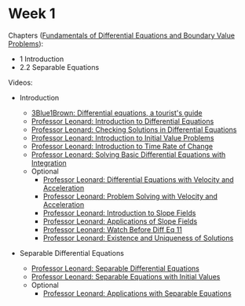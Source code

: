 # Week 1

Chapters ([Fundamentals of Differential Equations and Boundary Value Problems](https://annas-archive.org/md5/56a244ea4a50552e7ba39a4f16bd0d2c)):
- 1 Introduction
- 2.2 Separable Equations

Videos:
- Introduction
    - [3Blue1Brown: Differential equations, a tourist's guide](https://www.youtube.com/watch?v=p_di4Zn4wz4&list=PLZHQObOWTQDNPOjrT6KVlfJuKtYTftqH6)
    - [Professor Leonard: Introduction to Differential Equations](https://www.youtube.com/watch?v=EWVSxND_iWA&list=PLDesaqWTN6ESPaHy2QUKVaXNZuQNxkYQ_)
    - [Professor Leonard: Checking Solutions in Differential Equations](https://www.youtube.com/watch?v=5LkQEOPwqfk&list=PLDesaqWTN6ESPaHy2QUKVaXNZuQNxkYQ_)
    - [Professor Leonard: Introduction to Initial Value Problems](https://www.youtube.com/watch?v=HjioXdmwze0&list=PLDesaqWTN6ESPaHy2QUKVaXNZuQNxkYQ_)
    - [Professor Leonard: Introduction to Time Rate of Change](https://www.youtube.com/watch?v=yhklHobbuyg&list=PLDesaqWTN6ESPaHy2QUKVaXNZuQNxkYQ_)
    - [Professor Leonard: Solving Basic Differential Equations with Integration](https://www.youtube.com/watch?v=_4Bq6I68Yn4&list=PLDesaqWTN6ESPaHy2QUKVaXNZuQNxkYQ_)
    - Optional
        - [Professor Leonard: Differential Equations with Velocity and Acceleration](https://www.youtube.com/watch?v=MlUDvnj4E1U&list=PLDesaqWTN6ESPaHy2QUKVaXNZuQNxkYQ_)
        - [Professor Leonard: Problem Solving with Velocity and Acceleration](https://www.youtube.com/watch?v=pH7oxUCSfQY&list=PLDesaqWTN6ESPaHy2QUKVaXNZuQNxkYQ_)
        - [Professor Leonard: Introduction to Slope Fields](https://www.youtube.com/watch?v=m9Y8U9f9_Bw&list=PLDesaqWTN6ESPaHy2QUKVaXNZuQNxkYQ_)
        - [Professor Leonard: Applications of Slope Fields](https://www.youtube.com/watch?v=i_f6tC0BKxI&list=PLDesaqWTN6ESPaHy2QUKVaXNZuQNxkYQ_)
        - [Professor Leonard: Watch Before Diff Eq 11](https://www.youtube.com/watch?v=QXGtkTIAT1w&list=PLDesaqWTN6ESPaHy2QUKVaXNZuQNxkYQ_)
        - [Professor Leonard: Existence and Uniqueness of Solutions](https://www.youtube.com/watch?v=BVKyaEu1FWk&list=PLDesaqWTN6ESPaHy2QUKVaXNZuQNxkYQ_)


- Separable Differential Equations
    - [Professor Leonard: Separable Differential Equations](https://www.youtube.com/watch?v=WfX20b-peDw&list=PLDesaqWTN6ESPaHy2QUKVaXNZuQNxkYQ_)
    - [Professor Leonard: Separable Equations with Initial Values](https://www.youtube.com/watch?v=ZWXG3c7A_9s&list=PLDesaqWTN6ESPaHy2QUKVaXNZuQNxkYQ_)
    - Optional
        - [Professor Leonard: Applications with Separable Equations](https://www.youtube.com/watch?v=VZChL3Pqioo&list=PLDesaqWTN6ESPaHy2QUKVaXNZuQNxkYQ_)

